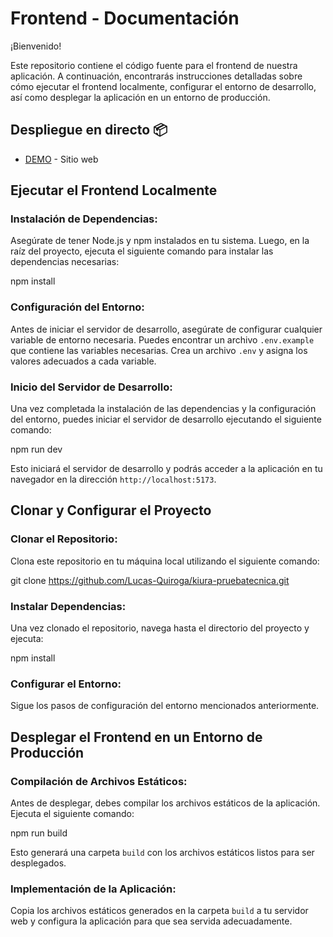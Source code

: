 # Frontend - Documentación

¡Bienvenido!

Este repositorio contiene el código fuente para el frontend de nuestra aplicación. A continuación, encontrarás instrucciones detalladas sobre cómo ejecutar el frontend localmente, configurar el entorno de desarrollo, así como desplegar la aplicación en un entorno de producción.

## Despliegue en directo 📦

- [DEMO](https://kiura-app-front.netlify.app/) - Sitio web

## Ejecutar el Frontend Localmente

### Instalación de Dependencias:

Asegúrate de tener Node.js y npm instalados en tu sistema. Luego, en la raíz del proyecto, ejecuta el siguiente comando para instalar las dependencias necesarias:

npm install

### Configuración del Entorno:

Antes de iniciar el servidor de desarrollo, asegúrate de configurar cualquier variable de entorno necesaria. Puedes encontrar un archivo `.env.example` que contiene las variables necesarias. Crea un archivo `.env` y asigna los valores adecuados a cada variable.

### Inicio del Servidor de Desarrollo:

Una vez completada la instalación de las dependencias y la configuración del entorno, puedes iniciar el servidor de desarrollo ejecutando el siguiente comando:

npm run dev

Esto iniciará el servidor de desarrollo y podrás acceder a la aplicación en tu navegador en la dirección `http://localhost:5173`.

## Clonar y Configurar el Proyecto

### Clonar el Repositorio:

Clona este repositorio en tu máquina local utilizando el siguiente comando:

git clone https://github.com/Lucas-Quiroga/kiura-pruebatecnica.git

### Instalar Dependencias:

Una vez clonado el repositorio, navega hasta el directorio del proyecto y ejecuta:

npm install

### Configurar el Entorno:

Sigue los pasos de configuración del entorno mencionados anteriormente.

## Desplegar el Frontend en un Entorno de Producción

### Compilación de Archivos Estáticos:

Antes de desplegar, debes compilar los archivos estáticos de la aplicación. Ejecuta el siguiente comando:

npm run build

Esto generará una carpeta `build` con los archivos estáticos listos para ser desplegados.

### Implementación de la Aplicación:

Copia los archivos estáticos generados en la carpeta `build` a tu servidor web y configura la aplicación para que sea servida adecuadamente.

